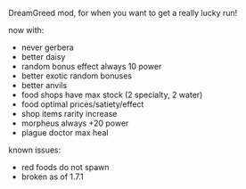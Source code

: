 DreamGreed mod, for when you want to get a really lucky run!

now with:
- never gerbera
- better daisy
- random bonus effect always 10 power
- better exotic random bonuses
- better anvils
- food shops have max stock (2 specialty, 2 water)
- food optimal prices/satiety/effect
- shop items rarity increase
- morpheus always +20 power
- plague doctor max heal

known issues:
- red foods do not spawn
- broken as of 1.7.1
